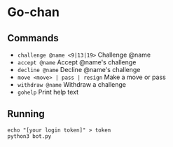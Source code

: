 # Go-chan

## Commands
* `challenge @name <9|13|19>` Challenge @name
* `accept @name` Accept @name's challenge
* `decline @name` Decline @name's challenge
* `move <move> | pass | resign` Make a move or pass
* `withdraw @name` Withdraw a challenge
* `gohelp` Print help text

## Running
```
echo "[your login token]" > token
python3 bot.py
```
